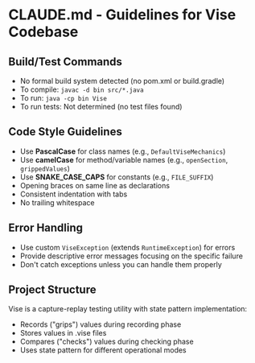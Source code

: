 # CLAUDE.md - Guidelines for Vise Codebase

## Build/Test Commands
* No formal build system detected (no pom.xml or build.gradle)
* To compile: `javac -d bin src/*.java`
* To run: `java -cp bin Vise`
* To run tests: Not determined (no test files found)

## Code Style Guidelines
* Use **PascalCase** for class names (e.g., `DefaultViseMechanics`)
* Use **camelCase** for method/variable names (e.g., `openSection`, `grippedValues`)
* Use **SNAKE_CASE_CAPS** for constants (e.g., `FILE_SUFFIX`)
* Opening braces on same line as declarations
* Consistent indentation with tabs
* No trailing whitespace

## Error Handling
* Use custom `ViseException` (extends `RuntimeException`) for errors
* Provide descriptive error messages focusing on the specific failure
* Don't catch exceptions unless you can handle them properly

## Project Structure
Vise is a capture-replay testing utility with state pattern implementation:
* Records ("grips") values during recording phase
* Stores values in .vise files
* Compares ("checks") values during checking phase
* Uses state pattern for different operational modes
